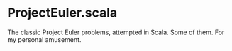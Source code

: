 ProjectEuler.scala
==================

The classic Project Euler problems, attempted in Scala. Some of them. For my personal amusement.
